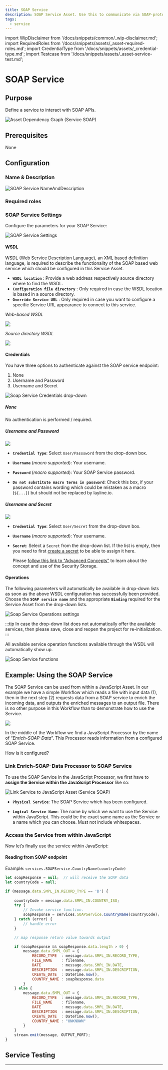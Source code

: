 ```yaml
---
title: SOAP Service
description: SOAP Service Asset. Use this to communicate via SOAP-protocol.
tags:
  - service
---
```


import WipDisclaimer from '/docs/snippets/common/_wip-disclaimer.md';
import RequiredRoles from '/docs/snippets/assets/_asset-required-roles.md';
import CredentialType from '/docs/snippets/assets/_credential-type.md';
import Testcase from '/docs/snippets/assets/_asset-service-test.md';

# SOAP Service

## Purpose

Define a service to interact with SOAP APIs.

![](./.asset-service-soap_images/1715863746290.png "Asset Dependency Graph (Service SOAP)")

## Prerequisites

None

## Configuration

### Name & Description

![SOAP Service NameAndDescription](./.asset-service-soap_images/1715863828177.png "SOAP Service NameAndDescription")

<NameAndDescription></NameAndDescription>

### Required roles

<RequiredRoles></RequiredRoles>

### SOAP Service Settings

Configure the parameters for your SOAP Service:

![SOAP Service Settings](./.asset-service-soap_images/1715863982015.png "SOAP Service Settings")

#### WSDL

WSDL (Web Service Description Language), an XML based definition language, is required to describe the functionality of the SOAP 
based web service which should be configured in this Service Asset.

* **`WSDL location`** : Provide a web address respectively source directory where to find the WSDL.
* **`Configuration file directory`** : Only required in case the WSDL location is based in a source directory.
* **`Override Service URL`** : Only required in case you want to configure a specific Service URL appearance to connect to this service.

_Web-based WSDL_

![](./.asset-service-soap_images/1715939977376.png)

_Source directory WSDL_

![](./.asset-service-soap_images/1715940493007.png)

#### Credentials

You have three options to authenticate against the SOAP service endpoint:

1. None
2. Username and Password
3. Username and Secret

![](./.asset-service-soap_images/1715941971520.png "Soap Service Credentials drop-down")

##### None

No authentication is performed / required.

##### Username and Password

![](./.asset-service-soap_images/1715942114253.png)

* **`Credential Type`**:
  Select `User/Passsword` from the drop-down box.

* **`Username`** (_macro supported_):
  Your username.

* **`Password`** (_macro supported_):
  Your SOAP Service password.

* **`Do not substitute macro terms in password`**:
  Check this box, if your password contains wording which could be mistaken as a macro (`${...}`) but should not be replaced by layline.io.

##### Username and Secret

![](./.asset-service-soap_images/1715942352450.png)

* **`Credential Type`**:
  Select `User/Secret` from the drop-down box.

* **`Username`** (_macro supported_):
  Your username.

* **`Secret`**:
  Select a `Secret` from the drop-down list. If the list is empty, then you need to first [create a secret](/docs/assets/resources/asset-resource-secret) to be able to assign it here.

  Please [follow this link to "Advanced Concepts"](/docs/concept/advanced/secret-management) to learn about the concept and use of the Security Storage.

#### Operations

The following parameters will automatically be available in drop-down lists as soon as the above WSDL configuration has successfully been provided.
Choose the **`SOAP service name`** and the appropriate **`Binding`** required for the Service Asset from the drop-down lists.

![](./.asset-service-soap_images/1715937229827.png "Soap Service Operations settings")

:::tip
In case the drop-down list does not automatically offer the available services, then please save, close and reopen the project for re-initialization.
::: 

All available service operation functions available through the WSDL will automatically show up.

![](./.asset-service-soap_images/1715937339583.png "Soap Service functions")

## Example: Using the SOAP Service

The SOAP Service can be used from within a JavaScript Asset.
In our example we have a simple Workflow which reads a file with input data (1), then in the next step (2) requests data from a SOAP service to enrich the incoming data,
and outputs the enriched messages to an output file.
There is no other purpose in this Workflow than to demonstrate how to use the Service.

![](./.asset-service-soap_images/1715943279496.png)

In the middle of the Workflow we find a JavaScript Processor by the name of “_Enrich-SOAP-Data_”.
This Processor reads information from a configured SOAP Service.

How is it configured?

### Link Enrich-SOAP-Data Processor to SOAP Service

To use the SOAP Service in the JavaScript Processor, we first have to **assign the Service within the JavaScript
Processor** like so:

![](./.asset-service-soap_images/1715946355234.png "Link Service to JavaScript Asset (Service SOAP)")

* **`Physical Service`**: The SOAP Service which has been configured.

* **`Logical Service Name`**: The name by which we want to use the Service within JavaScript. This could be the
  exact same name as the Service or a name which you can choose. Must not include whitespaces.

### Access the Service from within JavaScript

Now let’s finally use the service within JavaScript:

#### Reading from SOAP endpoint



Example: `services.SOAPService.CountryName(countryCode)`

```javascript
let soapResponse = null;  // will receive the SOAP data
let countryCode = null;

if (message.data.SMPL_IN.RECORD_TYPE == 'D') {
         
    countryCode = message.data.SMPL_IN.COUNTRY_ISO;
    try {
        // Invoke service function.
        soapResponse = services.SOAPService.CountryName(countryCode);
    } catch (error) {
        // handle error
    }

    // map response return value towards output

    if (soapResponse && soapResponse.data.length > 0) {
        message.data.SMPL_OUT = {        
            RECORD_TYPE  : message.data.SMPL_IN.RECORD_TYPE,
            FILE_NAME    : filename,
            DATE         : message.data.SMPL_IN.DATE,
            DESCRIPTION  : message.data.SMPL_IN.DESCRIPTION,
            CREATE_DATE  : DateTime.now(),
            COUNTRY_NAME : soapResponse.data 
        }
    } else {
        message.data.SMPL_OUT = {        
            RECORD_TYPE  : message.data.SMPL_IN.RECORD_TYPE,
            FILE_NAME    : filename,
            DATE         : message.data.SMPL_IN.DATE,
            DESCRIPTION  : message.data.SMPL_IN.DESCRIPTION,
            CREATE_DATE  : DateTime.now(),
            COUNTRY_NAME : "UNKNOWN"
        }
    }
    stream.emit(message, OUTPUT_PORT);
}
```

## Service Testing

<Testcase></Testcase>

---

<WipDisclaimer></WipDisclaimer>


